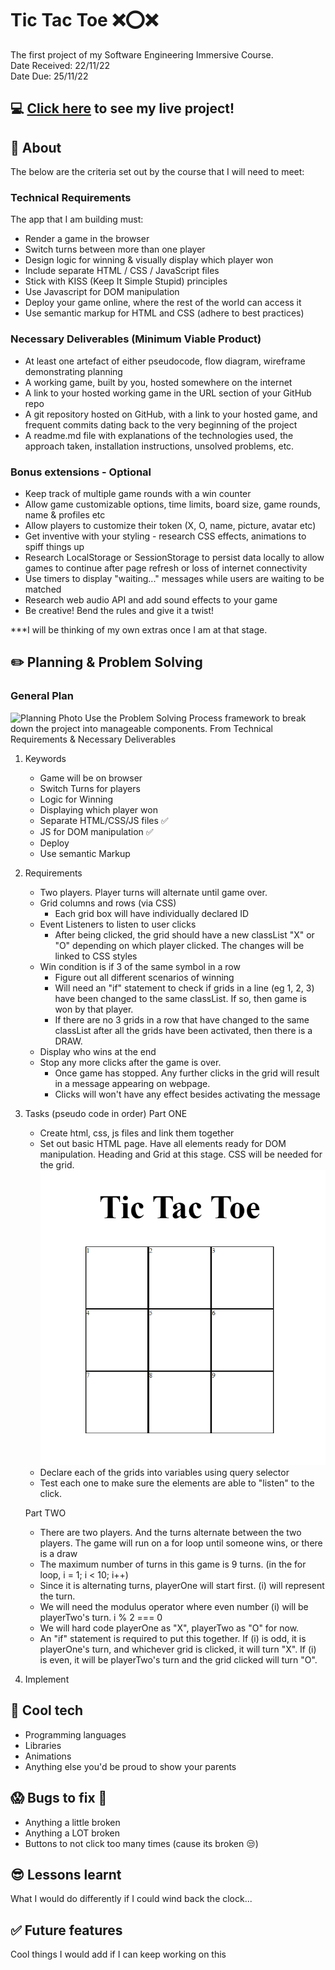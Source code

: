 # Tic Tac Toe :x::o::x:
The first project of my Software Engineering Immersive Course.<br/> 
Date Received: 22/11/22<br/>
Date Due: 25/11/22

## :computer: [Click here](#) to see my live project!

## :page_facing_up: About
The below are the criteria set out by the course that I will need to meet:
### Technical Requirements
The app that I am building must:
- Render a game in the browser
- Switch turns between more than one player
- Design logic for winning & visually display which player won
- Include separate HTML / CSS / JavaScript files
- Stick with KISS (Keep It Simple Stupid) principles
- Use Javascript for DOM manipulation
- Deploy your game online, where the rest of the world can access it
- Use semantic markup for HTML and CSS (adhere to best practices)

### Necessary Deliverables (Minimum Viable Product)
- At least one artefact of either pseudocode, flow diagram, wireframe demonstrating planning 
- A working game, built by you, hosted somewhere on the internet
- A link to your hosted working game in the URL section of your GitHub repo
- A git repository hosted on GitHub, with a link to your hosted game, and frequent commits dating back to the very beginning of the project
- A readme.md file with explanations of the technologies used, the approach taken, installation instructions, unsolved problems, etc.

### Bonus extensions - Optional
- Keep track of multiple game rounds with a win counter
- Allow game customizable options, time limits, board size, game rounds, name & profiles etc
- Allow players to customize their token (X, O, name, picture, avatar etc)
- Get inventive with your styling - research CSS effects, animations to spiff things up
- Research LocalStorage or SessionStorage to persist data locally to allow games to continue after page refresh or loss of internet connectivity
- Use timers to display "waiting..." messages while users are waiting to be matched
- Research web audio API and add sound effects to your game
- Be creative! Bend the rules and give it a twist!

***I will be thinking of my own extras once I am at that stage. 

## :pencil2: Planning & Problem Solving
### General Plan
![Planning Photo](./images/photo-sketch.jpg)
Use the Problem Solving Process framework to break down the project into manageable components. From Technical Requirements & Necessary Deliverables
1.  Keywords 
    - Game will be on browser
    - Switch Turns for players
    - Logic for Winning
    - Displaying which player won
    - Separate HTML/CSS/JS files :white_check_mark:
    - JS for DOM manipulation :white_check_mark:
    - Deploy 
    - Use semantic Markup
2.  Requirements
    - Two players. Player turns will alternate until game over.
    - Grid columns and rows (via CSS)
        - Each grid box will have individually declared ID
    - Event Listeners to listen to user clicks
        - After being clicked, the grid should have a new classList "X" or "O" depending on which player clicked. The changes will be linked to CSS styles
    - Win condition is if 3 of the same symbol in a row
        - Figure out all different scenarios of winning
        - Will need an "if" statement to check if grids in a line (eg 1, 2, 3) have been changed to the same classList. If so, then game is won by that player.
        - If there are no 3 grids in a row that have changed to the same classList after all the grids have been activated, then there is a DRAW.
    - Display who wins at the end
    - Stop any more clicks after the game is over. 
        - Once game has stopped. Any further clicks in the grid will result in a message appearing on webpage. 
        - Clicks will won't have any effect besides activating the message
3.  Tasks (pseudo code in order)
    Part ONE
    - Create html, css, js files and link them together
    - Set out basic HTML page. Have all elements ready for DOM manipulation. Heading and Grid at this stage. CSS will be needed for the grid. 
    ![Progress-1](./images/progress_1.png)
    - Declare each of the grids into variables using query selector
    - Test each one to make sure the elements are able to "listen" to the click. 

    Part TWO
    - There are two players. And the turns alternate between the two players. The game will run on a for loop until someone wins, or there is a draw
    - The maximum number of turns in this game is 9 turns. (in the for loop, i = 1; i < 10; i++)
    - Since it is alternating turns, playerOne will start first. (i) will represent the turn. 
    - We will need the modulus operator where even number (i) will be playerTwo's turn. i % 2 === 0
    - We will hard code playerOne as "X", playerTwo as "O" for now. 
    - An "if" statement is required to put this together. If (i) is odd, it is playerOne's turn, and whichever grid is clicked, it will turn "X". If (i) is even, it will be playerTwo's turn and the grid clicked will turn "O".
4.  Implement 
  



## :rocket: Cool tech
- Programming languages
- Libraries
- Animations
- Anything else you'd be proud to show your parents

## :scream: Bugs to fix :bug:
- Anything a little broken
- Anything a LOT broken
- Buttons to not click too many times (cause its broken :unamused:)

## :sunglasses: Lessons learnt
What I would do differently if I could wind back the clock...

## :white_check_mark: Future features
Cool things I would add if I can keep working on this


